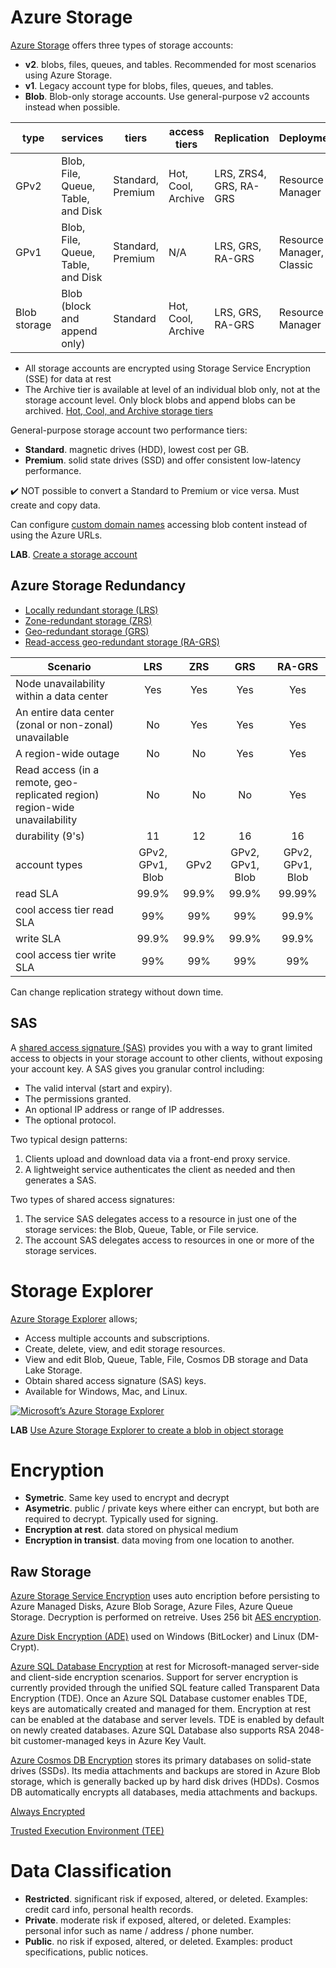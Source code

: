 
# Azure Storage

[Azure Storage](https://docs.microsoft.com/en-us/azure/storage/common/storage-account-overview) offers three types of storage accounts:

- **v2**. blobs, files, queues, and tables. Recommended for most scenarios using Azure Storage.
- **v1**. Legacy account type for blobs, files, queues, and tables. 
- **Blob**. Blob-only storage accounts. Use general-purpose v2 accounts instead when possible.


| type               | services                           | tiers             | access tiers       | Replication            | Deployment                |
|--------------------|------------------------------------|-------------------|--------------------|------------------------|---------------------------|
| GPv2 | Blob, File, Queue, Table, and Disk | Standard, Premium | Hot, Cool, Archive | LRS, ZRS4, GRS, RA-GRS | Resource Manager          |
| GPv1 | Blob, File, Queue, Table, and Disk | Standard, Premium | N/A                | LRS, GRS, RA-GRS       | Resource Manager, Classic |
| Blob storage       | Blob (block and append only)       | Standard          | Hot, Cool, Archive | LRS, GRS, RA-GRS       | Resource Manager          |

- All storage accounts are encrypted using Storage Service Encryption (SSE) for data at rest
- The Archive tier is available at level of an individual blob only, not at the storage account level. Only block blobs and append blobs can be archived. [Hot, Cool, and Archive storage tiers](https://docs.microsoft.com/en-us/azure/storage/blobs/storage-blob-storage-tiers)


General-purpose storage account two performance tiers:

- **Standard**. magnetic drives (HDD), lowest cost per GB. 
- **Premium**. solid state drives (SSD) and offer consistent low-latency performance.

✔️ NOT possible to convert a Standard to Premium or vice versa. Must create and copy data.

Can configure [custom domain names](https://docs.microsoft.com/en-us/azure/storage/blobs/storage-custom-domain-name) accessing blob content instead of using the Azure URLs. 

**LAB**. [Create a storage account](https://docs.microsoft.com/en-us/azure/storage/common/storage-quickstart-create-account?toc=%2Fazure%2Fstorage%2Fblobs%2Ftoc.json)

## Azure Storage Redundancy

- [Locally redundant storage (LRS)](https://docs.microsoft.com/en-us/azure/storage/common/storage-redundancy-lrs)
- [Zone-redundant storage (ZRS)](https://docs.microsoft.com/en-us/azure/storage/common/storage-redundancy-zrs)
- [Geo-redundant storage (GRS)](https://docs.microsoft.com/en-us/azure/storage/common/storage-redundancy-grs)
- [Read-access geo-redundant storage (RA-GRS)](https://docs.microsoft.com/en-us/azure/storage/common/storage-redundancy-grs#read-access-geo-redundant-storage)

| Scenario                                                                    |        LRS       |  ZRS  |        GRS       |      RA-GRS      |
|-----------------------------------------------------------------------------|:----------------:|:-----:|:----------------:|:----------------:|
| Node unavailability within a data center                                    |        Yes       |  Yes  |        Yes       |        Yes       |
| An entire data center (zonal or non-zonal) unavailable                      |        No        |  Yes  |        Yes       |        Yes       |
| A region-wide outage                                                        |        No        |   No  |        Yes       |        Yes       |
| Read access (in a remote, geo-replicated region) region-wide unavailability |        No        |   No  |        No        |        Yes       |
| durability (9's)                                                            |        11        |   12  |        16        |        16        |
| account types                                                               | GPv2, GPv1, Blob |  GPv2 | GPv2, GPv1, Blob | GPv2, GPv1, Blob |
| read SLA                                                                    |       99.9%      | 99.9% |       99.9%      |      99.99%      |
| cool access tier read SLA                                                   |        99%       |  99%  |        99%       |       99.9%      |
| write SLA                                                                   |       99.9%      | 99.9% |       99.9%      |       99.9%      |
| cool access tier write SLA                                                  |        99%       |  99%  |        99%       |        99%       |
 
 Can change replication strategy without down time.

## SAS
A [shared access signature (SAS)](https://docs.microsoft.com/en-gb/azure/storage/common/storage-dotnet-shared-access-signature-part-1) provides you with a way to grant limited access to objects in your storage account to other clients, without exposing your account key.  A SAS gives you granular control  including:

- The valid interval (start and expiry).
- The permissions granted.
- An optional IP address or range of IP addresses.
- The optional protocol. 

Two typical design patterns:
1.  Clients upload and download data via a front-end proxy service.
1.  A lightweight service authenticates the client as needed and then generates a SAS.

Two types of shared access signatures:
1. The service SAS delegates access to a resource in just one of the storage services: the Blob, Queue, Table, or File service.
1. The account SAS delegates access to resources in one or more of the storage services. 

# Storage Explorer

[Azure Storage Explorer](https://docs.microsoft.com/en-us/azure/vs-azure-tools-storage-manage-with-storage-explorer?tabs=windows) allows;

- Access multiple accounts and subscriptions.
- Create, delete, view, and edit storage resources.
- View and edit Blob, Queue, Table, File, Cosmos DB storage and Data Lake Storage.
- Obtain shared access signature (SAS) keys.
- Available for Windows, Mac, and Linux.

[![Microsoft’s Azure Storage Explorer](http://img.youtube.com/vi/Rcw9tVXxmKk/0.jpg)](http://www.youtube.com/watch?v=Rcw9tVXxmKk)

**LAB** [Use Azure Storage Explorer to create a blob in object storage](https://docs.microsoft.com/en-us/azure/storage/blobs/storage-quickstart-blobs-storage-explorer)

# Encryption

- **Symetric**. Same key used to encrypt and decrypt
- **Asymetric**. public / private keys where either can encrypt, but both are required to decrypt.  Typically used for signing.
- **Encryption at rest**. data stored on physical medium
- **Encryption in transist**. data moving from one location to another.

## Raw Storage
[Azure Storage Service Encryption](https://docs.microsoft.com/en-us/azure/storage/common/storage-service-encryption) uses auto encription before persisting to Azure Managed Disks, Azure Blob Sorage, Azure Files, Azure Queue Storage. Decryption is performed on retreive.  Uses 256 bit [AES encryption](https://en.wikipedia.org/wiki/Advanced_Encryption_Standard).

[Azure Disk Encryption (ADE)](https://docs.microsoft.com/en-us/azure/security/azure-security-disk-encryption-windows) used on Windows (BitLocker) and Linux (DM-Crypt).

[Azure SQL Database Encryption](https://docs.microsoft.com/en-us/azure/sql-database/transparent-data-encryption-azure-sql) at rest for Microsoft-managed server-side and client-side encryption scenarios. Support for server encryption is currently provided through the unified SQL feature called Transparent Data Encryption (TDE). Once an Azure SQL Database customer enables TDE, keys are automatically created and managed for them. Encryption at rest can be enabled at the database and server levels. TDE is enabled by default on newly created databases. Azure SQL Database also supports RSA 2048-bit customer-managed keys in Azure Key Vault.

[Azure Cosmos DB Encryption](https://docs.microsoft.com/en-us/azure/cosmos-db/database-encryption-at-rest) stores its primary databases on solid-state drives (SSDs). Its media attachments and backups are stored in Azure Blob storage, which is generally backed up by hard disk drives (HDDs). Cosmos DB automatically encrypts all databases, media attachments and backups.

[Always Encrypted]()

[Trusted Execution Environment (TEE)]()



# Data Classification
- **Restricted**. significant risk if exposed, altered, or deleted. Examples: credit card info, personal health records.
- **Private**. moderate risk if exposed, altered, or deleted. Examples: personal infor such as name / address / phone number.
- **Public**. no risk if exposed, altered, or deleted. Examples: product specifications, public notices.
